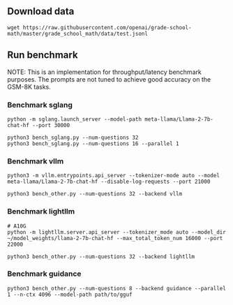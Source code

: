 ## Download data
```
wget https://raw.githubusercontent.com/openai/grade-school-math/master/grade_school_math/data/test.jsonl
```

## Run benchmark

NOTE: This is an implementation for throughput/latency benchmark purposes. The prompts are not tuned to achieve good accuracy on the GSM-8K tasks.

### Benchmark sglang
```
python -m sglang.launch_server --model-path meta-llama/Llama-2-7b-chat-hf --port 30000
```

```
python3 bench_sglang.py --num-questions 32
python3 bench_sglang.py --num-questions 16 --parallel 1
```


### Benchmark vllm
```
python3 -m vllm.entrypoints.api_server --tokenizer-mode auto --model meta-llama/Llama-2-7b-chat-hf --disable-log-requests --port 21000
```

```
python3 bench_other.py --num-questions 32 --backend vllm
```


### Benchmark lightllm
```
# A10G
python -m lightllm.server.api_server --tokenizer_mode auto --model_dir ~/model_weights/llama-2-7b-chat-hf --max_total_token_num 16000 --port 22000
```

```
python3 bench_other.py --num-questions 32 --backend lightllm
```


### Benchmark guidance
```
python3 bench_other.py --num-questions 8 --backend guidance --parallel 1 --n-ctx 4096 --model-path path/to/gguf
```
